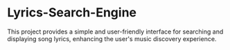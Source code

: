 # Lyrics-Search-Engine
This project provides a simple and user-friendly interface for searching and displaying song lyrics, enhancing the user's music discovery experience.
